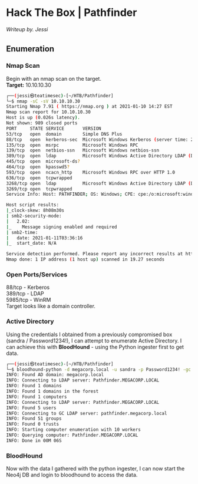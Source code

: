 # Hack The Box | Pathfinder
###### Writeup by. Jessi

## Enumeration
### Nmap Scan
Begin with an nmap scan on the target.  
**Target:** 10.10.10.30  
~~~Bash
┌──(jessi㉿teatimesec)-[~/HTB/Pathfinder]
└─$ nmap -sC -sV 10.10.10.30           
Starting Nmap 7.91 ( https://nmap.org ) at 2021-01-10 14:27 EST
Nmap scan report for 10.10.10.30
Host is up (0.026s latency).
Not shown: 989 closed ports
PORT     STATE SERVICE       VERSION
53/tcp   open  domain        Simple DNS Plus
88/tcp   open  kerberos-sec  Microsoft Windows Kerberos (server time: 2021-01-11 03:36:11Z)
135/tcp  open  msrpc         Microsoft Windows RPC
139/tcp  open  netbios-ssn   Microsoft Windows netbios-ssn
389/tcp  open  ldap          Microsoft Windows Active Directory LDAP (Domain: MEGACORP.LOCAL0., Site: Default-First-Site-Name)
445/tcp  open  microsoft-ds?
464/tcp  open  kpasswd5?
593/tcp  open  ncacn_http    Microsoft Windows RPC over HTTP 1.0
636/tcp  open  tcpwrapped
3268/tcp open  ldap          Microsoft Windows Active Directory LDAP (Domain: MEGACORP.LOCAL0., Site: Default-First-Site-Name)
3269/tcp open  tcpwrapped
Service Info: Host: PATHFINDER; OS: Windows; CPE: cpe:/o:microsoft:windows

Host script results:
|_clock-skew: 8h08m30s
| smb2-security-mode: 
|   2.02: 
|_    Message signing enabled and required
| smb2-time: 
|   date: 2021-01-11T03:36:16
|_  start_date: N/A

Service detection performed. Please report any incorrect results at https://nmap.org/submit/ .
Nmap done: 1 IP address (1 host up) scanned in 19.27 seconds
~~~
### Open Ports/Services
88/tcp - Kerberos  
389/tcp - LDAP  
5985/tcp - WinRM  
Target looks like a domain controller.  
### Active Directory
Using the credentials I obtained from a previously compromised box (sandra / Password1234!), I can attempt to enumerate Active Directory. I can achieve this with **BloodHound** - using the Python ingester first to get data.    
~~~Bash
┌──(jessi㉿teatimesec)-[~/HTB/Pathfinder]
└─$ bloodhound-python -d megacorp.local -u sandra -p Password1234! -gc pathfinder.megacorp.local -c all -ns 10.10.10.30
INFO: Found AD domain: megacorp.local
INFO: Connecting to LDAP server: Pathfinder.MEGACORP.LOCAL
INFO: Found 1 domains
INFO: Found 1 domains in the forest
INFO: Found 1 computers
INFO: Connecting to LDAP server: Pathfinder.MEGACORP.LOCAL
INFO: Found 5 users
INFO: Connecting to GC LDAP server: pathfinder.megacorp.local
INFO: Found 51 groups
INFO: Found 0 trusts
INFO: Starting computer enumeration with 10 workers
INFO: Querying computer: Pathfinder.MEGACORP.LOCAL
INFO: Done in 00M 06S
~~~
### BloodHound
Now with the data I gathered with the python ingester, I can now start the Neo4j DB and login to bloodhound to access the data.  
